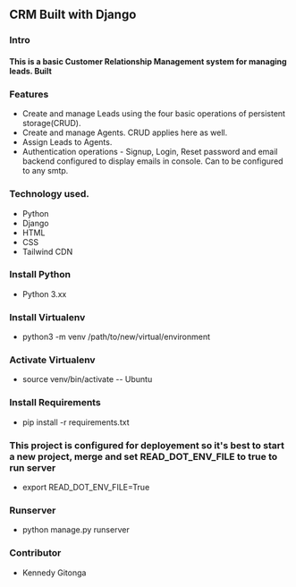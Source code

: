 ## CRM Built with Django
### Intro ##
#### This is a basic Customer Relationship Management system for managing leads. Built  ####

### Features ###
* Create and manage Leads using the four basic operations of persistent storage(CRUD).
* Create and manage Agents. CRUD applies here as well. 
* Assign Leads to Agents.
* Authentication operations - Signup, Login, Reset password and email backend configured to display emails in console. Can to be configured to any smtp.

### Technology used. ###
* Python
* Django 
* HTML 
* CSS 
* Tailwind CDN

### Install Python ###
* Python 3.xx
### Install Virtualenv ###
* python3 -m venv /path/to/new/virtual/environment
### Activate Virtualenv ###
* source venv/bin/activate -- Ubuntu
### Install Requirements ###
* pip install -r requirements.txt 
### This project is configured for deployement so it's best to start a new project, merge and set READ_DOT_ENV_FILE to true to run server ###
* export READ_DOT_ENV_FILE=True
### Runserver ###
* python manage.py runserver
### Contributor
* Kennedy Gitonga